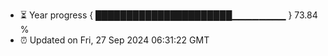 - ⏳ Year progress { ██████████████████████▁▁▁▁▁▁▁▁ } 73.84 %
- ⏰ Updated on Fri, 27 Sep 2024 06:31:22 GMT

